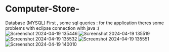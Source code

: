 # Computer-Store-
Database (MYSQL)
First , some sql queries :
for the application theres some problems with eclipse connection with java  :(
![Screenshot 2024-04-19 135446](https://github.com/EhabEllati14/Computer-Store-/assets/155006571/c9478526-14e2-441b-a0cd-b958ce56b30c)
![Screenshot 2024-04-19 135519](https://github.com/EhabEllati14/Computer-Store-/assets/155006571/90d459c3-6c32-4644-875f-96cef69fa953)
![Screenshot 2024-04-19 135532](https://github.com/EhabEllati14/Computer-Store-/assets/155006571/0040c15b-9327-42b2-9ea0-929f35093c87)
![Screenshot 2024-04-19 135551](https://github.com/EhabEllati14/Computer-Store-/assets/155006571/71ca5eba-ce84-4738-a50b-8deee0f4e56d)
![Screenshot 2024-04-19 140010](https://github.com/EhabEllati14/Computer-Store-/assets/155006571/8ef73370-7299-462d-9878-e2743bb00d22)

